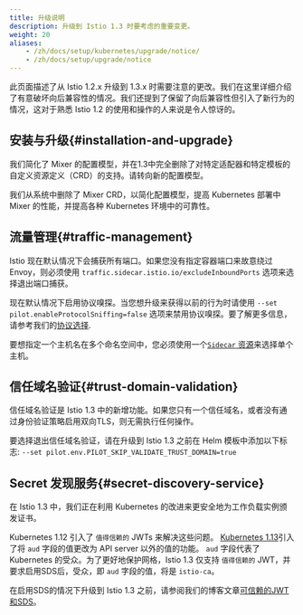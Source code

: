 ```yaml
---
title: 升级说明
description: 升级到 Istio 1.3 时要考虑的重要变更。
weight: 20
aliases:
    - /zh/docs/setup/kubernetes/upgrade/notice/
    - /zh/docs/setup/upgrade/notice
---
```


此页面描述了从 Istio 1.2.x 升级到 1.3.x 时需要注意的更改。我们在这里详细介绍了有意破坏向后兼容性的情况。我们还提到了保留了向后兼容性但引入了新行为的情况，这对于熟悉 Istio 1.2 的使用和操作的人来说是令人惊讶的。

## 安装与升级{#installation-and-upgrade}

我们简化了 Mixer 的配置模型，并在1.3中完全删除了对特定适配器和特定模板的自定义资源定义（CRD）的支持。请转向新的配置模型。

我们从系统中删除了 Mixer CRD，以简化配置模型，提高 Kubernetes 部署中 Mixer 的性能，并提高各种 Kubernetes 环境中的可靠性。

## 流量管理{#traffic-management}

Istio 现在默认情况下会捕获所有端口。如果您没有指定容器端口来故意绕过Envoy，则必须使用 `traffic.sidecar.istio.io/excludeInboundPorts` 选项来选择退出端口捕获。

现在默认情况下启用协议嗅探。当您想升级来获得以前的行为时请使用 `--set pilot.enableProtocolSniffing=false` 选项来禁用协议嗅探。要了解更多信息，请参考我们的[协议选择](/zh/docs/ops/configuration/traffic-management/protocol-selection/).

要想指定一个主机名在多个命名空间中，您必须使用一个[`Sidecar` 资源](/zh/docs/reference/config/networking/sidecar/)来选择单个主机。

## 信任域名验证{#trust-domain-validation}

信任域名验证是 Istio 1.3 中的新增功能。如果您只有一个信任域名，或者没有通过身份验证策略启用双向TLS，则无需执行任何操作。

要选择退出信任域名验证，请在升级到 Istio 1.3 之前在 Helm 模板中添加以下标志:
`--set pilot.env.PILOT_SKIP_VALIDATE_TRUST_DOMAIN=true`

## Secret 发现服务{#secret-discovery-service}

在 Istio 1.3 中，我们正在利用 Kubernetes 的改进来更安全地为工作负载实例颁发证书。

Kubernetes 1.12 引入了 `值得信赖的` JWTs 来解决这些问题。
[Kubernetes 1.13](https://github.com/kubernetes/kubernetes/blob/master/CHANGELOG-1.13.md)引入了将 `aud`  字段的值更改为 API server 以外的值的功能。
`aud` 字段代表了 Kubernetes 的受众。为了更好地保护网格，Istio 1.3 仅支持 `值得信赖的` JWT，并要求启用SDS后，受众，即 `aud` 字段的值，将是 `istio-ca`。

在启用SDS的情况下升级到 Istio 1.3 之前，请参阅我们的博客文章[可信赖的JWT和SDS](/zh/blog/2019/trustworthy-jwt-sds/)。
